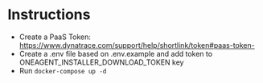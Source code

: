 # Instructions

 - Create a PaaS Token: https://www.dynatrace.com/support/help/shortlink/token#paas-token-
 - Create a .env file based on .env.example and add token to ONEAGENT_INSTALLER_DOWNLOAD_TOKEN key
 - Run `docker-compose up -d`
